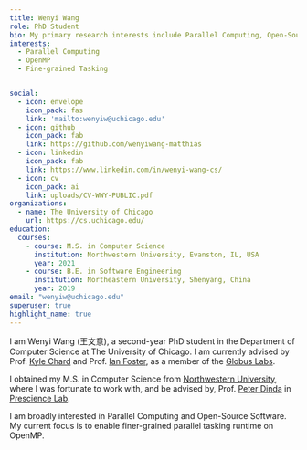 ```yaml
---
title: Wenyi Wang
role: PhD Student
bio: My primary research interests include Parallel Computing, Open-Source Software, Fine-grained tasking and OpenMP.
interests:
  - Parallel Computing
  - OpenMP
  - Fine-grained Tasking


social:
  - icon: envelope
    icon_pack: fas
    link: 'mailto:wenyiw@uchicago.edu'
  - icon: github
    icon_pack: fab
    link: https://github.com/wenyiwang-matthias
  - icon: linkedin
    icon_pack: fab
    link: https://www.linkedin.com/in/wenyi-wang-cs/
  - icon: cv
    icon_pack: ai
    link: uploads/CV-WWY-PUBLIC.pdf
organizations:
  - name: The University of Chicago
    url: https://cs.uchicago.edu/
education:
  courses:
    - course: M.S. in Computer Science
      institution: Northwestern University, Evanston, IL, USA
      year: 2021
    - course: B.E. in Software Engineering
      institution: Northeastern University, Shenyang, China
      year: 2019
email: "wenyiw@uchicago.edu"
superuser: true
highlight_name: true
---
```

I am Wenyi Wang (王文意), a second-year PhD student in the Department of Computer Science at The University of Chicago.
I am currently advised by Prof. [Kyle Chard](https://kylechard.com/) and Prof. [Ian Foster](https://cs.uchicago.edu/people/ian-foster/), as a member of the [Globus Labs](https://labs.globus.org/).


I obtained my M.S. in Computer Science from [Northwestern University](https://www.mccormick.northwestern.edu/computer-science/), where I was fortunate to work with, and be advised by, Prof. [Peter Dinda](http://pdinda.org/) in [Prescience Lab](http://presciencelab.org/).


I am broadly interested in Parallel Computing and Open-Source Software. My current focus is to enable finer-grained parallel tasking runtime on OpenMP.

